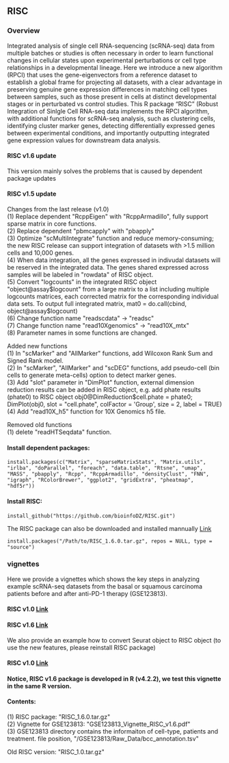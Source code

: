 ## RISC


### Overview
Integrated analysis of single cell RNA-sequencing (scRNA-seq) data from multiple batches or studies is often necessary in order to learn functional changes in cellular states upon experimental perturbations or cell type relationships in a developmental lineage. Here we introduce a new algorithm (RPCI) that uses the gene-eigenvectors from a reference dataset to establish a global frame for projecting all datasets, with a clear advantage in preserving genuine gene expression differences in matching cell types between samples, such as those present in cells at distinct developmental stages or in perturbated vs control studies. This R package “RISC” (Robust Integration of Sinlgle Cell RNA-seq data implements the RPCI algorithm, with additional functions for scRNA-seq analysis, such as clustering cells, identifying cluster marker genes, detecting differentially expressed genes between experimental conditions, and importantly outputting integrated gene expression values for downstream data analysis.


#### RISC v1.6 update
This version mainly solves the problems that is caused by dependent package updates

#### RISC v1.5 update
Changes from the last release (v1.0) <br />
(1) Replace dependent "RcppEigen" with "RcppArmadillo", fully support sparse matrix in core functions. <br />
(2) Replace dependent "pbmcapply" with "pbapply" <br />
(3) Optimize "scMultiIntegrate" function and reduce memory-consuming; the new RISC release can support integration of datasets with >1.5 million cells and 10,000 genes. <br />
(4) When data integration, all the genes expressed in indivudal datasets will be reserved in the integrated data. The genes shared expressed across samples will be labeled in "rowdata" of RISC object. <br />
(5) Convert "logcounts" in the integrated RISC object "object@assay$logcount" from a large matrix to a list including multiple logcounts matrices, each corrected matrix for the corresponding individual data sets. To output full integrated matrix, mat0 = do.call(cbind, object@assay$logcount) <br />
(6) Change function name "readscdata" -> "readsc" <br />
(7) Change function name "read10Xgenomics" -> "read10X_mtx" <br />
(8) Parameter names in some functions are changed. <br />

Added new functions <br />
(1) In "scMarker" and "AllMarker" functions, add Wilcoxon Rank Sum and Signed Rank model. <br />
(2) In "scMarker", "AllMarker" and "scDEG" functions, add pseudo-cell (bin cells to generate meta-cells) option to detect marker genes. <br />
(3) Add "slot" parameter in "DimPlot" function, external dimension reduction results can be added in RISC object, e.g. add phate results (phate0) to RISC object obj0@DimReduction$cell.phate = phate0; DimPlot(obj0, slot = "cell.phate", colFactor = 'Group', size = 2, label = TRUE) <br />
(4) Add "read10X_h5" function for 10X Genomics h5 file. <br />

Removed old functions <br />
(1) delete "readHTSeqdata" function. <br />


#### Install dependent packages:
```
install.packages(c("Matrix", "sparseMatrixStats", "Matrix.utils", "irlba", "doParallel", "foreach", "data.table", "Rtsne", "umap", "MASS", "pbapply", "Rcpp", "RcppArmadillo", "densityClust", "FNN", "igraph", "RColorBrewer", "ggplot2", "gridExtra", "pheatmap", "hdf5r"))
```

#### Install RISC:
```
install_github("https://github.com/bioinfoDZ/RISC.git")
```
The RISC package can also be downloaded and installed mannually
<a href="https://github.com/bioinfoDZ/RISC/blob/master/RISC_1.6.0.tar.gz" download="RISC_1.6.0.tar.gz">Link</a>
```
install.packages("/Path/to/RISC_1.6.0.tar.gz", repos = NULL, type = "source")
```


### vignettes
Here we provide a vignettes which shows the key steps in analyzing example scRNA-seq datasets from the basal or squamous carcinoma patients before and after anti-PD-1 therapy (GSE123813). 

#### RISC   v1.0 <a href="https://github.com/bioinfoDZ/RISC/blob/master/GSE123813_Vignette_RISC_v1.0.pdf" download="GSE123813_Vignette_RISC_v1.0.pdf">Link</a>
#### RISC   v1.6 <a href="https://github.com/bioinfoDZ/RISC/blob/master/GSE123813_Vignette_RISC_v1.6.pdf" download="GSE123813_Vignette_RISC_v1.6.pdf">Link</a>

We also provide an example how to convert Seurat object to RISC object (to use the new features, please reinstall RISC package)

#### RISC v1.0   <a href="https://github.com/bioinfoDZ/RISC/blob/master/Seurat_to_RISC_RISC_v1.0.pdf" download="Seurat_to_RISC_RISC_v1.0.pdf">Link</a>

#### Notice, RISC v1.6 package is developed in R (v4.2.2), we test this vignette in the same R version.


#### Contents:
(1) RISC package: "RISC_1.6.0.tar.gz" <br />
(2) Vignette for GSE123813: "GSE123813_Vignette_RISC_v1.6.pdf" <br />
(3) GSE123813 directory contains the informaiton of cell-type, patients and treatment.
file position, "/GSE123813/Raw_Data/bcc_annotation.tsv" <br />

Old RISC version: "RISC_1.0.tar.gz"


